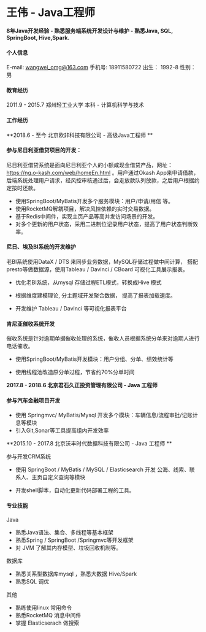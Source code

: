 # 王伟 - Java工程师

**8年Java开发经验   -   熟悉服务端系统开发设计与维护   -   熟悉Java, SQL, SpringBoot, Hive,Spark.**



#### 个人信息

E-mail: wangwei_omg@163.com	 手机号:  18911580722      出生： 1992-8    		性别： 男



#### 教育经历

2011.9 - 2015.7  郑州轻工业大学  本科  -  计算机科学与技术



#### 工作经历

**2018.6 - 至今   北京欧非科技有限公司  -  高级Java工程师 **

#### 参与尼日利亚借贷项目的开发：

尼日利亚借贷系统是面向尼日利亚个人的小额咸现金借贷产品，网址：https://ng.o-kash.com/web/homeEn.html 。用户通过Okash App来申请借款，后端系统处理用户请求，经风控审核通过后，会走放款队列放款，之后用户根据约定按时还款。

* 使用SpringBoot/MyBatis开发多个服务模块：用户/申请/用信 等。
* 使用RocketMQ解耦项目，解决风控依赖的实时交易数据。
* 基于Redis中间件，实现主页产品等高并发访问场景的开发。
* 对多个更新的用户状态，采用二进制位记录用户状态，提高了用户状态判断效率。



#### 尼日、埃及BI系统的开发维护

老BI系统使用DataX / DTS 来同步业务数据，MySQL存储过程做中间计算， 搭配presto等做数据源，使用Tableau / Davinci / CBoard 可视化工具展示报表。

* 优化老BI系统，从mysql 存储过程ETL模式，转换成Hive 模式

* 根据维度建模理论, 分主题域开发聚合数据， 提高了报表加载速度。

* 开发维护 Tableau / Davinci 等可视化报表平台

#### 肯尼亚催收系统开发

催收系统是针对逾期单据催收处理的系统，催收人员根据系统分单来对逾期人进行电话催收。

* 使用SpringBoot/MyBatis开发模块：用户分组、分单、绩效统计等

* 使用线程池改造原分单过程，节省约70%分单时间

  



**2017.8 - 2018.6  北京君石久正投资管理有限公司  -  Java 工程师**

#### 参与汽车金融项目开发

*  使用 Springmvc/ MyBatis/Mysql 开发多个模块：车辆信息/流程审批/记账计息等模块
* 引入Git,Sonar等工具提高组内开发效率



**2015.10 - 2017.8  北京沃丰时代数据科技有限公司  -   Java 工程师 **

参与开发CRM系统

* 使用 SpringBoot / MyBatis / MySQL / Elasticsearch 开发 公海、线索、联系人、主页自定义查询等模块

* 开发shell脚本，自动化更新代码部署工程的工具。





#### 专业技能

Java

* 熟悉Java语法、集合、多线程等基本框架
* 熟悉Spring / SpringBoot /Springmvc等开发框架
* 对 JVM 了解其内存模型、垃圾回收机制等。



数据库

* 熟悉关系型数据库mysql ，熟悉大数据 Hive/Spark
* 熟悉SQL 调优



其他

* 熟练使用linux 常用命令
* 熟悉RocketMQ 消息中间件
* 掌握 Elasticserach 做搜索




